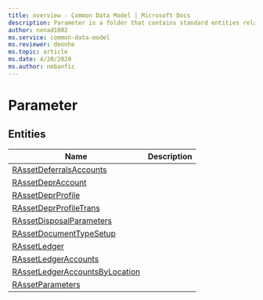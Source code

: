 ```yaml
---
title: overview - Common Data Model | Microsoft Docs
description: Parameter is a folder that contains standard entities related to the Common Data Model.
author: nenad1002
ms.service: common-data-model
ms.reviewer: deonhe
ms.topic: article
ms.date: 4/20/2020
ms.author: nebanfic
---
```


# Parameter


## Entities

|Name|Description|
|---|---|
|[RAssetDeferralsAccounts](RAssetDeferralsAccounts.md)||
|[RAssetDeprAccount](RAssetDeprAccount.md)||
|[RAssetDeprProfile](RAssetDeprProfile.md)||
|[RAssetDeprProfileTrans](RAssetDeprProfileTrans.md)||
|[RAssetDisposalParameters](RAssetDisposalParameters.md)||
|[RAssetDocumentTypeSetup](RAssetDocumentTypeSetup.md)||
|[RAssetLedger](RAssetLedger.md)||
|[RAssetLedgerAccounts](RAssetLedgerAccounts.md)||
|[RAssetLedgerAccountsByLocation](RAssetLedgerAccountsByLocation.md)||
|[RAssetParameters](RAssetParameters.md)||
